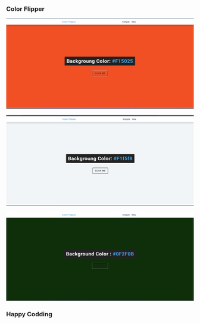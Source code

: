 ### Color Flipper


![alt text](<Screenshot 2024-02-14 101051.png>) 


![alt text](<Screenshot 2024-02-14 101227.png>)
   

![alt text](<Screenshot 2024-02-14 101307.png>)


### Happy Codding